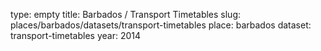 type: empty
title: Barbados / Transport Timetables
slug: places/barbados/datasets/transport-timetables
place: barbados
dataset: transport-timetables
year: 2014
